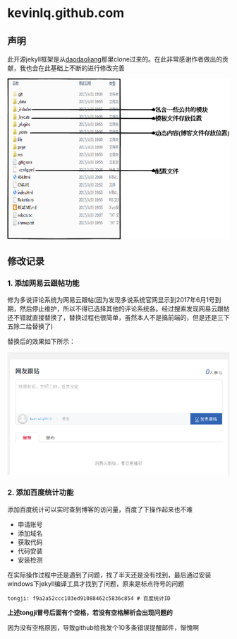 # kevinlq.github.com

## 声明
 
此开源jekyll框架是从[daodaoliang](daodaoliang.com)那里clone过来的。在此非常感谢作者做出的贡献，我也会在此基础上不断的进行修改完善
 
![工程项目](/doc/project.png)

## 修改记录
### 1. 添加网易云跟帖功能

修为多说评论系统为网易云跟帖(因为发现多说系统官网显示到2017年6月1号到期，然后停止维护，所以不得已选择其他的评论系统各。经过搜索发现网易云跟帖还不错就直接替换了，替换过程也很简单，虽然本人不是搞前端的，但是还是三下五除二给替换了)

替换后的效果如下所示：

![评论系统](/res/img/blog/project.png)


### 2. 添加百度统计功能
添加百度统计可以实时查到博客的访问量，百度了下操作起来也不难

* 申请账号
* 添加域名
* 获取代码
* 代码安装
* 安装检测

在实际操作过程中还是遇到了问题，找了半天还是没有找到，最后通过安装windows下jekyll编译工具才找到了问题，原来是标点符号的问题

```
tongji: f9a2a52ccc103ed91088462c5836c854 # 百度统计ID
```

**上述tongji冒号后面有个空格，若没有空格解析会出现问题的**

因为没有空格原因，导致github给我发个10多条错误提醒邮件，惭愧啊
